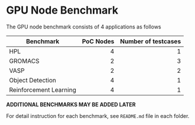 # GPU Node Benchmark

The GPU node benchmark consists of 4 applications as follows

| Benchmark     | PoC Nodes| Number of  testcases |
| ------------- |---------:| ---------:|
| HPL           | 4        | 1         | 
| GROMACS       | 2        | 3         | 
| VASP          | 2        | 2         | 
| Object Detection    | 4      | 1       | 
| Reinforcement Learning    | 4      | 1       | 

**ADDITIONAL BENCHMARKS MAY BE ADDED LATER**

For detail instruction for each benchmark, see `README.md` file in each folder.
